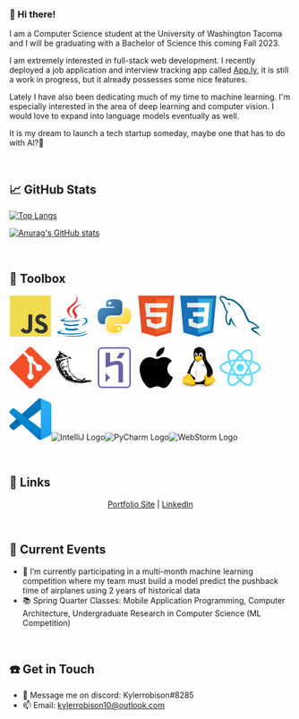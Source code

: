 ### 👋 Hi there!

<!-- Intro -->

I am a Computer Science student at the University of Washington Tacoma and I will be graduating with a Bachelor of Science this coming Fall 2023.

I am extremely interested in full-stack web development. I recently deployed a job application and interview tracking app called <a href="https://applyapp.herokuapp.com/" target="_blank">App.ly</a>, it is still a work in progress, but it already possesses some nice features.

Lately I have also been dedicating much of my time to machine learning. I'm especially interested in the area of deep learning and computer vision. I would love to expand into language models eventually as well. 

It is my dream to launch a tech startup someday, maybe one that has to do with AI?🤔

<br>

<!-- stats -->
## &#x1f4c8; GitHub Stats

[![Top Langs](https://github-readme-stats.vercel.app/api/top-langs/?username=krobison10&theme=onedark&layout=compact&langs_count=4)](https://github.com/anuraghazra/github-readme-stats)

[![Anurag's GitHub stats](https://github-readme-stats.vercel.app/api?username=krobison10&theme=onedark)](https://github.com/anuraghazra/github-readme-stats)

<br>

🧰 Toolbox
---

<!-- Langs -->
<img src="https://github.com/devicons/devicon/blob/master/icons/javascript/javascript-original.svg" alt="JavaScript Logo" width="75" height="75"/><img src="https://github.com/devicons/devicon/blob/master/icons/java/java-original.svg" alt="Java Logo" width="75" height="75"/><img src="https://github.com/devicons/devicon/blob/master/icons/python/python-original.svg" alt="Python Logo" width="75" height="75"/><img src="https://github.com/devicons/devicon/blob/master/icons/html5/html5-original.svg" alt="HTML5 Logo" width="75" height="75"/><img src="https://github.com/devicons/devicon/blob/master/icons/css3/css3-original.svg" alt="CSS3 Logo" width="75" height="75"/><img src="https://github.com/devicons/devicon/blob/master/icons/mysql/mysql-original.svg" alt="MySQL Logo" width="75" height="75"/>

<!-- Technologies -->
<img src="https://github.com/devicons/devicon/blob/master/icons/git/git-original.svg" alt="Git Logo" width="75" height="75"/><img src="https://github.com/devicons/devicon/blob/master/icons/flask/flask-original.svg" alt="Flask Logo" width="75" height="75"/><img src="https://github.com/devicons/devicon/blob/master/icons/heroku/heroku-original.svg" alt="Heroku Logo" width="75" height="75"/><img src="https://github.com/devicons/devicon/blob/master/icons/apple/apple-original.svg" alt="macOS Logo" width="75" height="75"/><img src="https://github.com/devicons/devicon/blob/master/icons/linux/linux-original.svg" alt="Linux Logo" width="75" height="75"/><img src="https://github.com/devicons/devicon/blob/master/icons/react/react-original.svg" alt="React Logo" width="75" height="75"/>

<!-- Tools -->
<img src="https://github.com/devicons/devicon/blob/master/icons/vscode/vscode-original.svg" alt="VS Code Logo" width="75" height="75"/><img src="https://camo.githubusercontent.com/042d62bcea43528c29c61659fc61de87e320a368926ac7bf7d6689feb009291d/68747470733a2f2f63646e2e737667706f726e2e636f6d2f6c6f676f732f696e74656c6c696a2d696465612e737667" alt="IntelliJ Logo" width="75" height="75"/><img src="https://upload.wikimedia.org/wikipedia/commons/1/1d/PyCharm_Icon.svg" alt="PyCharm Logo" width="75" height="75"/><img src="https://upload.wikimedia.org/wikipedia/commons/c/c0/WebStorm_Icon.svg" alt="WebStorm Logo" width="75" height="75"/>




<br> 

🔗 Links
---
<p align = "center">
  <a href = "https://krobison10.github.io/">Portfolio Site</a> |
  <a href = "https://www.linkedin.com/in/kyler-robison/">LinkedIn</a>
</p>

<br>

🧐 Current Events
---
- 🔭 I’m currently participating in a multi-month machine learning competition where my team must build a model predict the pushback time of airplanes using 2 years of historical data
- 📚 Spring Quarter Classes: Mobile Application Programming, Computer Architecture, Undergraduate Research in Computer Science (ML Competition)

<br>

☎️ Get in Touch
---
- 💬 Message me on discord: Kylerrobison#8285
- 📫 Email: kylerrobison10@outlook.com

<br>
